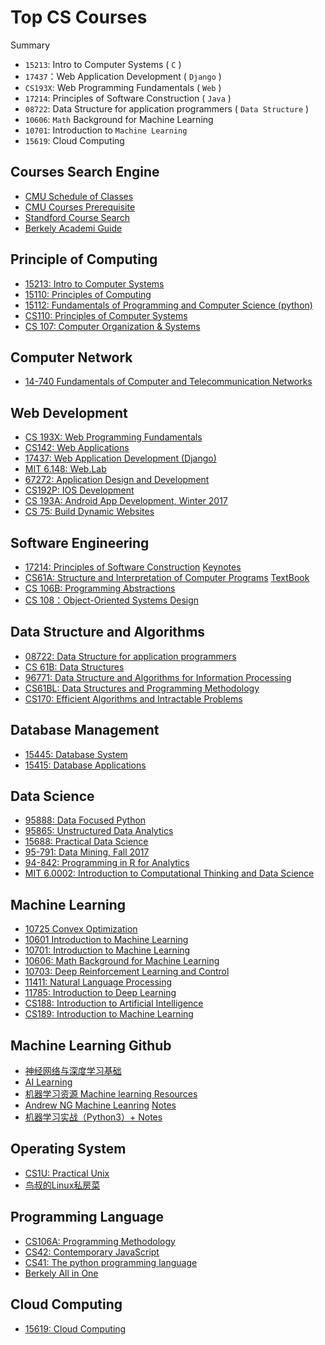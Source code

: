 
# Top CS Courses

Summary
- `15213`: Intro to Computer Systems ( `C` )
- `17437`：Web Application Development ( `Django` )
- `CS193X`: Web Programming Fundamentals ( `Web` )
- `17214`: Principles of Software Construction ( `Java` )
- `08722`: Data Structure for application programmers ( `Data Structure` )
- `10606`: `Math` Background for Machine Learning
- `10701`: Introduction to `Machine Learning`
- `15619`: Cloud Computing

## Courses Search Engine

- [CMU Schedule of Classes](https://enr-apps.as.cmu.edu/open/SOC/SOCServlet)
- [CMU Courses Prerequisite](http://cmucoursenetwork.pythonanywhere.com/17437)
- [Standford Course Search](https://explorecourses.stanford.edu/)
- [Berkely Academi Guide](https://classes.berkeley.edu/)

## Principle of Computing

- [15213: Intro to Computer Systems](http://www.cs.cmu.edu/~./213/schedule.html)
- [15110: Principles of Computing](https://www.cs.cmu.edu/~15110/schedule.html)
- [15112: Fundamentals of Programming and Computer Science (python)](https://www.cs.cmu.edu/~112/)
- [CS110: Principles of Computer Systems](http://web.stanford.edu/class/cs110/)
- [CS 107: Computer Organization & Systems](https://web.stanford.edu/class/archive/cs/cs107/cs107.1194/index.html)

## Computer Network

- [14-740 Fundamentals of Computer and Telecommunication Networks](http://www.ini740.rocks/F19/index.htm)

## Web Development

- [CS 193X: Web Programming Fundamentals](http://web.stanford.edu/class/cs193x/)
- [CS142: Web Applications](https://web.stanford.edu/class/cs142/index.html)
- [17437: Web Application Development (Django)](https://www.evernote.com/l/AX59Bug8qSdARo4pRB88c48eA1azcqMpoPo)
- [MIT 6.148: Web.Lab](http://weblab.mit.edu/schedule/)
- [67272: Application Design and Development](https://67272.cmuis.net/lectures)
- [CS192P: IOS Development](https://itunes.apple.com/us/podcast/developing-ios-11-apps-with-swift/id1315130780?mt=2)
- [CS 193A: Android App Development, Winter 2017](http://web.stanford.edu/class/cs193a/)
- [CS 75: Build Dynamic Websites](http://cs75.tv/2012/summer/#about,lectures)

## Software Engineering

- [17214: Principles of Software Construction](https://www.cs.cmu.edu/~charlie/courses/17-214/2018-spring/) [Keynotes](https://drive.google.com/a/andrew.cmu.edu/file/d/1zKGp9eFxgd7O5j5VIOdtMAcBgpYYP8Xp/view?usp=drive_web)
- [CS61A: Structure and Interpretation of Computer Programs](https://cs61a.org/) [TextBook](https://composingprograms.com/)
- [CS 106B: Programming Abstractions](http://web.stanford.edu/class/cs106b/)
- [CS 108：Object-Oriented Systems Design](http://web.stanford.edu/class/archive/cs/cs108/cs108.1092/oldSite.shtml)

## Data Structure and Algorithms

- [08722: Data Structure for application programmers](https://drive.google.com/open?id=10I_vQ72sTOzb089c73kLjv9KDGjVZloJ)
- [CS 61B: Data Structures](https://inst.eecs.berkeley.edu/~cs61b/fa18/)
- [96771: Data Structure and Algorithms for Information Processing](https://www.andrew.cmu.edu/user/mm6/95-771/schedule.html)
- [CS61BL: Data Structures and Programming Methodology](https://cs61bl.org/su17/)
- [CS170: Efficient Algorithms and Intractable Problems](https://cs170.org/)

## Database Management

- [15445: Database System](https://15445.courses.cs.cmu.edu/fall2018/)
- [15415: Database Applications](https://15415.courses.cs.cmu.edu/fall2016/index.html)

## Data Science

- [95888: Data Focused Python](https://github.com/GeekEast/95888-Data-Focused-Python)
- [95865: Unstructured Data Analytics](https://github.com/GeekEast/95865-Unstructured-Data-Analystics)
- [15688: Practical Data Science](http://www.datasciencecourse.org/)
- [95-791: Data Mining, Fall 2017](http://www.andrew.cmu.edu/user/achoulde/95791/index.html)
- [94-842: Programming in R for Analytics](https://www.evernote.com/l/AX7tZS0mlEhOhI0nxMWQ4Ip_LmL2ewWt2JA)
- [MIT 6.0002: Introduction to Computational Thinking and Data Science](https://ocw.mit.edu/courses/electrical-engineering-and-computer-science/6-0002-introduction-to-computational-thinking-and-data-science-fall-2016/index.htm)

## Machine Learning

- [10725 Convex Optimization](http://www.stat.cmu.edu/~ryantibs/convexopt/)
- [10601 Introduction to Machine Learning](http://www.cs.cmu.edu/~mgormley/courses/10601/)
- [10701: Introduction to Machine Learning](http://www.cs.cmu.edu/~10701/)
- [10606: Math Background for Machine Learning](https://www.youtube.com/watch?v=ssWr6Q0mGIA&amp=&list=PL7y-1rk2cCsAqRtWoZ95z-GMcecVG5mzA)
- [10703: Deep Reinforcement Learning and Control](https://katefvision.github.io/)
- [11411: Natural Language Processing](http://demo.clab.cs.cmu.edu/NLP/)
- [11785: Introduction to Deep Learning](http://deeplearning.cs.cmu.edu/)
- [CS188: Introduction to Artificial Intelligence](https://inst.eecs.berkeley.edu/~cs188/fa18/)
- [CS189: Introduction to Machine Learning](http://www.eecs189.org/)

## Machine Learning Github

- [神经网络与深度学习基础](https://nndl.github.io/)
- [AI Learning](https://github.com/apachecn/AiLearning)
- [机器学习资源 Machine learning Resources](https://github.com/allmachinelearning/MachineLearning)
- [Andrew NG Machine Leanring](https://zh.coursera.org/learn/machine-learning) [Notes](https://github.com/zlotus/notes-LSJU-machine-learning)
- [机器学习实战（Python3）+ Notes](https://github.com/Jack-Cherish/Machine-Learning)

## Operating System

- [CS1U: Practical Unix](https://practicalunix.org/video-schedule)
- [鸟叔的Linux私房菜](http://linux.vbird.org/linux_basic/)

## Programming Language

- [CS106A: Programming Methodology](http://web.stanford.edu/class/cs106a/)
- [CS42: Contemporary JavaScript](http://callbackjs.me/)
- [CS41: The python programming language](https://stanfordpython.com/#labs)
- [Berkely All in One](https://selfpaced.bitbucket.io/)

## Cloud Computing

- [15619: Cloud Computing](https://www.evernote.com/pub/sba2017/cloudcomputing)